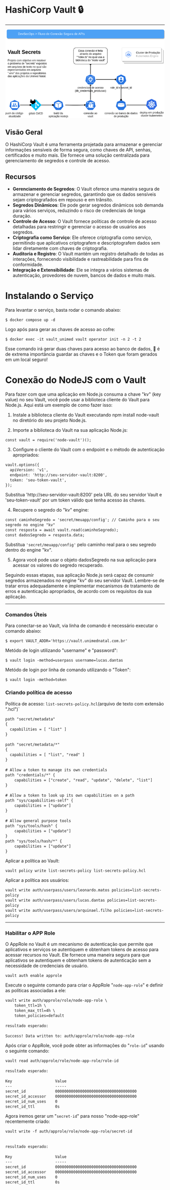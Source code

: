 # HashiCorp Vault 🔒
--- 
![Diagrama de Conexão](images/DiagramadeConexao2.drawio.png)


## Visão Geral 
O HashiCorp Vault é uma ferramenta projetada para armazenar e gerenciar informações sensíveis de forma segura, como chaves de API, senhas, certificados e muito mais. Ele fornece uma solução centralizada para gerenciamento de segredos e controle de acesso. 
 
## Recursos 
- **Gerenciamento de Segredos**: O Vault oferece uma maneira segura de armazenar e gerenciar segredos, garantindo que os dados sensíveis sejam criptografados em repouso e em trânsito. 
- **Segredos Dinâmicos**: Ele pode gerar segredos dinâmicos sob demanda para vários serviços, reduzindo o risco de credenciais de longa duração. 
- **Controle de Acesso**: O Vault fornece políticas de controle de acesso detalhadas para restringir e gerenciar o acesso de usuários aos segredos. 
- **Criptografia como Serviço**: Ele oferece criptografia como serviço, permitindo que aplicativos criptografem e descriptografem dados sem lidar diretamente com chaves de criptografia. 
- **Auditoria e Registro**: O Vault mantém um registro detalhado de todas as interações, fornecendo visibilidade e rastreabilidade para fins de conformidade. 
- **Integração e Extensibilidade**: Ele se integra a vários sistemas de autenticação, provedores de nuvem, bancos de dados e muito mais. 
 
# Instalando o Serviço

Para levantar o serviço, basta rodar o comando abaixo:

```
$ docker compose up -d
```

Logo após para gerar as chaves de acesso ao cofre:

```
$ docker exec -it vault_unimed vault operator init -n 2 -t 2
```

Esse comando irá gerar duas chaves para acesso ao banco de dados, 🚩 é de extrema importância guardar as chaves e o Token que foram gerados em um local seguro!

# Conexão do NodeJS com o Vault

Para fazer com que uma aplicação em Node.js consuma a chave "kv" (key value) no seu Vault, você pode usar a biblioteca cliente do Vault para Node.js. Aqui está um exemplo de como fazer isso: 
 
1. Instale a biblioteca cliente do Vault executando  npm install node-vault  no diretório do seu projeto Node.js. 
 
2. Importe a biblioteca do Vault na sua aplicação Node.js:

```
const vault = require('node-vault')();
```

3. Configure o cliente do Vault com o endpoint e o método de autenticação apropriados:

```
vault.options({
  apiVersion: 'v1',
  endpoint: 'http://seu-servidor-vault:8200',
  token: 'seu-token-vault',
});
```

Substitua  'http://seu-servidor-vault:8200' pela URL do seu servidor Vault e  'seu-token-vault'  por um token válido que tenha acesso às chaves. 
 
4. Recupere o segredo do "kv" engine:

```
const caminhoSegredo = 'secret/meuapp/config'; // Caminho para o seu segredo no engine "kv"
const resposta = await vault.read(caminhoSegredo);
const dadosSegredo = resposta.data;
```

Substitua  `'secret/meuapp/config'`  pelo caminho real para o seu segredo dentro do engine "kv". 
 
5. Agora você pode usar o objeto  dadosSegredo  na sua aplicação para acessar os valores do segredo recuperado. 
 
Seguindo essas etapas, sua aplicação Node.js será capaz de consumir segredos armazenados no engine "kv" do seu servidor Vault. Lembre-se de tratar erros adequadamente e implementar mecanismos de tratamento de erros e autenticação apropriados, de acordo com os requisitos da sua aplicação.

---

### Comandos Úteis

Para conectar-se ao Vault, via linha de comando é necessário executar o comando abaixo: 

```
$ export VAULT_ADDR='https://vault.unimednatal.com.br'
```

Metódo de login utilizando "username" e "password":

```
$ vault login -method=userpass username=lucas.dantas
```
Metódo de login por linha de comando utilizando o "Token":

```
$ vault login -method=token
```

### Criando política de acesso 

Política de acesso: `list-secrets-policy.hcl`(arquivo de texto com extensão ".hcl")`

```
path "secret/metadata"
{
  capabilities = [ "list" ]
}

path "secret/metadata/*"
{
  capabilities = [ "list", "read" ]
}

# Allow a token to manage its own credentials
path "credentials/*" {
    capabilities = ["create", "read", "update", "delete", "list"]
}

# Allow a token to look up its own capabilities on a path
path "sys/capabilities-self" {
    capabilities = ["update"]
}

# Allow general purpose tools
path "sys/tools/hash" {
    capabilities = ["update"]
}
path "sys/tools/hash/*" {
    capabilities = ["update"]
}
```

Aplicar a política ao Vault: 

```
vault policy write list-secrets-policy list-secrets-policy.hcl
```

Aplicar a política aos usuários:

```
vault write auth/userpass/users/leonardo.matos policies=list-secrets-policy
vault write auth/userpass/users/lucas.dantas policies=list-secrets-policy
vault write auth/userpass/users/arquinael.filho policies=list-secrets-policy
```

---

### Habilitar o APP Role

O AppRole no Vault é um mecanismo de autenticação que permite que aplicativos e serviços se autentiquem e obtenham tokens de acesso para acessar recursos no Vault. Ele fornece uma maneira segura para que aplicativos se autentiquem e obtenham tokens de autenticação sem a necessidade de credenciais de usuário.

```
vault auth enable approle
```

Execute o seguinte comando para criar o AppRole "`node-app-role`" e definir as políticas associadas a ele:

```
vault write auth/approle/role/node-app-role \
    token_ttl=1h \
    token_max_ttl=4h \
    token_policies=default

resultado esperado:

Success! Data written to: auth/approle/role/node-app-role
```

Após criar o AppRole, você pode obter as informações do "`role-id`" usando o seguinte comando:

```
vault read auth/approle/role/node-app-role/role-id

resultado esperado:

Key                   Value
---                   -----
secret_id             000000000000000000000000000000000000
secret_id_accessor    000000000000000000000000000000000000
secret_id_num_uses    0
secret_id_ttl         0s
```

Agora iremos gerar um "`secret-id`" para nosso "node-app-role" recentemente criado: 

```
vault write -f auth/approle/role/node-app-role/secret-id


resultado esperado:

Key                   Value
---                   -----
secret_id             000000000000000000000000000000000000
secret_id_accessor    000000000000000000000000000000000000
secret_id_num_uses    0
secret_id_ttl         0s
```